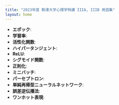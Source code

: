 ```yaml
---
title: "2023年度 駒澤大学心理学特講 IIIA, IIIB 用語集"
layout: home
---
```


* **エポック**:
* **学習率**:
* **活性化関数**:
* **ハイパータンジェント**:
* **ReLU**:
* **シグモイド関数**:
* **正則化**:
* **ミニバッチ**:
* **パーセプトロン**:
* **単純再帰型ニューラルネットワーク**:
* **誤差逆伝播法**:
* **ワンホット表現**:


<!--
* **ドロップアウト dropout**: ニューラルネットワークにおける般化性能向上手法の一つ。 ニューロン間の結合をランダムに 0 にすることで実現される。 ドロップアウトにより，入出力関係が確率的に変動するので， 決定論的な推論をするよりも，確率的な変動を学習することになる。
* **データ拡張 data augmentation**: 限られたデータを部分的に変更して， データを増やす手法のこと。 画像や音声データでは， 拡大， 縮小， 回転， 反転， 色調変換， 周波数変調などを行う場合がこれに該当する。
* **U-net**: 画像中の領域切り出しにおいて，高精度を得ることができるモデル。X 線画像から，関心領域 (腫瘍や変性) を切り出すことができる。
* **one convolution**: 畳み込みニューラルネットワークにおいて，カーネル幅が 1 である畳み込みを指す。特徴方向には畳み込みが行われることに注意。 -->

<!-- * **R-CNN** (what/where or ventral/dorsal pathway: 領域切り出しと， 切り出された領域に対して認識を行うモデル。 このモデルの提案により， ほぼ実時間で領域切り出しと物体認識が可能になった。
* **おばあちゃん細胞仮説 grandmother hypothesis**: 脳の情報表現について，分散か局在かの論争の中で提唱された仮説。 自身のおばあちゃんを見たときにだけ応答を示す神経細胞が存在するという考え方を指す。 ニューラルネットワークとの関連では，疎性表現，あるいはワンホット表現と関連する。
* **アレックスネット AlexNet**: 2012 年の ImageNet コンテンストにおいて，ディープラーニングアルゴリズムが初めて大規模画像認識で 1 位を獲得したときのディープラーニングモデルのこと。 第 1 著者のファーストネームから アレックスネットと呼ばれる。畳み込みニューラルネットワークとデータ拡張を特徴とする。 GPU が本格的に使用されるきっかけともなった。
 -->

<!-- * **交差検証 (k-hold, leave-one-out) cross validation**: -->
<!-- * **フレッシェ距離，フレッシェ得点** Frechet distance, Frechet score (FID): 生成敵対ネットワークにおいて，データ画像と生成画像との間の距離の定義の一つ。または 2 つの確率密度関数間の距離として定義される。$x, y$ をガウス分布に従う確率変数とすると FID は (平均間の差の 2 乗 と 各変数の共分散行列の和から共分散行列の積の 2 倍を減じた行列のトレースの 1/2 乗 との和) 次のように定義される $FID(x,y)=|\mu_{x}-\mu_{y}|^2 + \text{tr}\left(\Sigma_{x}+\Sigma_{y}-2\left(\Sigma_{x}\Sigma_{y}\right)^{1/2}\right)$
* **インセプション得点** Inception score (IS): 生成敵対ネットワークなどで生成された画像と元画像との品質を評価するための尺度。データ $x$ に基づいて生成された画像 $y$ の条件付き確率と $y$ との KL ダイバージェンスの指数乗 として定義される。$IS=\exp\left(\mathbb{E}_{x\sim g}KL(p(y|x)||p(y))\right)$
* **チューリングテスト** Turing test: チューリングが考案した思考実験。この思考実験では，端末をとおして，評価者と人またはコンピュータが通信する。このとき評価者が通信相手を人かコンピュータかを判断できなかったとしたら，そのとき，その通信相手のコンピュータは知性を持っているとみなす。
* 中国語の部屋:
* ダートマス会議: ダートマス大学において 1955 年夏に開催された会議。この会議で人工知能という言葉を用いることになった。それ以前は，サイバネティクス (自動制御) などの用語が用いられていた。この会議の参加者には，ミンスキー，マッカーシー，など初期の人工知能研究者が含まれる。 -->
<!-- * **ナイーブベイズ** Naive Bayes ベイズの定理を用いた分類器。-->
<!-- * AdaBoost:  -->
<!-- * Nearest Neighbors: 最近隣法， -->
<!--* **最尤法** Maximum likelihood method:  -->


<!-- * EM アルゴリズム: デンプスター (Dempster) ら によって提唱された，未観測変数を含む最尤推定を行うアルゴリズム。未観測変数を推定する E ステップと，目的関数を推定する M ステップとの 2 段階からなる。-->
<!--* パンデモニアムモデル: セルフリッジ (Selfridge) によって提唱された知覚モデル。パンデモニアムとは，悪魔 (デーモン) が棲む城を意味する伏魔殿である。伏魔殿には複数のデーモンが棲んでいて，各デーモンは定まった役割を分担する。現代的な言葉では特徴抽出器のことを自律的に活動するデーモンに喩えたモデル。 -->

<!-- * 確率的勾配降下法 SGD: ボット- (Bottou) らによって提案されたミニバッチを用いた訓練手法。-->
<!-- * 最適化手法 -->
<!-- * 自然勾配法 甘利によって提案された勾配降下法による最適化手法の一つ，フィッシャーの情報行列に従って勾配を定める。 -->
<!-- * フィッシャー情報量 パラメータの -->
<!-- * 相互活性化モデル -->
<!-- * 自己組織化， -->
<!-- * インフォマックス基準，情報量を最大化する基準 -->
<!-- * Kohonen の SOM (自己組織化) -->
<!--* HOG-->
<!-- * SIFT -->
<!-- * ガウシアンピラミッド -->
<!-- * ラプラシアンピラミッド -->
<!-- * ドロップアウト -->
<!-- * スキップ結合 -->
<!-- * ソフトマックス関数 -->
<!-- * LeNet -->
<!-- * Inception-->
<!--* ResNet -->
<!-- * EfficientNet -->
<!-- * 標準正則化理論 -->
<!-- * 物体認識  -->
<!-- * 相貌失認 -->
<!-- * ゲーム理論 -->
<!-- * ナッシュ均衡 -->

<!-- * **GAN 生成敵対ネットワーク** Generative Adversarail Networks:  -->
<!-- * **単純再帰型ニューラルネットワーク** Simple Recurrent Networks: 中間層に帰還信号を持つネットワーク。 -->
<!-- * エルマンネット Elman and Jordan -->
<!-- * BPTT -->
<!-- * 系列学習-->
<!--* 報酬 -->
<!-- * 価値 -->

<!--
* TD 誤差
* イプシロン貪欲探索
* マルコフ決定過程
* SARSA: State Action Reward State Action 日本語では，状態，行動，報酬，状態，行動，となる。強化学習の価値更新式で，この用語の順に式が並んでいることから命名された。
* Q 学習: 状態価値関数
* DQN Deep Q Network
* 価値反復 value iteration -->
<!-- * 方針反復 policy iteration -->
<!-- * 優先付き再生 prioritized replay
* 経験再生 experience reply
* **A3C** Asynchronous Advantage Actor Critic の頭文字をとったモデル。強化学習に用いられるアルゴリズムの一つ。
* エージェント57 -->
<!--* **補助学習目的関数** 主学習目的関数と一緒に学習することで，モデルの汎用性を高め，性能を向上させるための追加学習目的または課題のこと。 Auxiliary Learning Objective <!-- この [論文](https://arxiv.org/abs/1704.07156) では，この概念について詳しく説明している。 -->
<!-- * **マスク化** 文中の単語を削除したり，他のダミートークンで置き換えたりして，学習時にモデルがそれらの単語にアクセスできないようにすること。Masking  -->
<!-- * **バイトペアエンコーディング** : データ圧縮技術の 1つ。 頻繁に出現する連続したバイト対を，データには存在しないバイトに置き換えることでデータを圧縮する技術。Byte Pair Encodings 元データを復元するには，置き換えられたバイトの写像を含むテーブルを使用する。[このブログ](https://towardsdatascience.com/byte-pair-encoding-the-dark-horse-of-modern-nlp-eb36c7df4f10) では BPE について詳しく説明している。 -->
<!-- * **錯綜度 (パープレクスティ)** 言語モデルの標準的な評価指標の一つ。パープレックスとは，テストセットの逆確率をテストセットの単語数で正規化したもの。パープレックス値が低い言語モデルは，高い言語モデルよりも優れているとされる。perplexity パープレックスについての詳しい説明は [こちらのブログ](https://towardsdatascience.com/perplexity-in-language-models-87a196019a94) を参照。 -->
<!-- * **逆強化学習** : 通常の強化学習（RL) が，エージェントが行った行動から報酬を予測することであるのに対して，観察された報酬から価値関数，あるいは Q 関数を予測する。Inverse Reinforcement Learning (IRL)  <!-- [@2000NgRussell_InverseRL]-->
<!-- * **MAML** Model Agnostic Meta Learning: (MAML マムルと発音する) モデルに依存しないメタ学習 Chelsea Finn の論文 (2020) を参照 -->
<!-- * **VAE 変分自己符号化器** : 自己符号化器モデルの中間表象に (直交正規分布に基づく) 潜在変数 を導入するモデル。2014 年に Kingma and Welling と Rezende らによって提案された。Variational Auto-Encoders -->


<!-- * **CAM** 画像認識課題において，入力画像中のどの領域が，当該カテゴリーと判断するために貢献したかを示すための手法，またはアルゴリズムを指す。Class Association Mapping -->
<!-- * **GAN generative adversarial networks**: 敵対的生成ネットワーク。 画像，言語を生成するニューラルネットワークモデルの一つ。 GAN 内部には，生成器と識別器と 2 つのネットワークが存在し， 互いに競合関係の中で学習が行われる。 -->
<!-- * **LSTM 長-短期記憶 long short-term memory**: リカレントニューラルネットワークモデルの一つで，ゲートを内部に持つ。 注意機構を実装したトランスフォーマー以前は LSTM が支配的な地位を占めていた。
* **Q 学習** 動作主が，ある状況において，ある動作を行った際に期待される報酬を定義する関数を Q 関数と呼ぶ。すなわち Q 関数には 2 つの引数 状態 s と，この s という状態で行った行動 a によって定まる関数である。このため $Q(s,a)$ のように表記される。Q 関数を最大化するような学習を Q 学習と呼ぶ。より正確には，Q の値は，状態 s のときに行動 a を採択した場合の将来に渡る報酬，すなわち期待報酬で定義される。$Q(s,a)=\mathcal{E}\left[R+\gamma R+\gamma^{2} R+\cdots\vert s,a\right]$
* **R-CNN** (what/where or ventral/dorsal pathway: 領域切り出しと， 切り出された領域に対して認識を行うモデル。 このモデルの提案により， ほぼ実時間で領域切り出しと物体認識が可能になった。
* **SOTA**: State of the arts 現時点での最高性能の意。
* **Seq2seq** 入力系列を出力系列へと変換するための機構。系列から系列へ (sequence-to-sequnce) の略称である。系列処理を司るリカレントニューラルネットワークを 2 つ連結させた形をとるニューラルネットワークモデルである。入力側の中間層状態を出力側の中間層の初期状態とするのが，原型である。このとき中間層の状態に対して注意機構を用いることが行われる
* **TLPA** 日本で失語症の臨床診断に用いられている 失語症語彙検査 (**T**est of **L**exical **P**rocessing in **A**phasia) の一つである。語彙判断検査, 名詞表出検査, 名詞理解検査，絵画命名検査などの下位検査から構成されている。日本に失語症検査としては WAB (西洋失語症検査項目 Western Aphasia Battery) 日本語版 や SALA (上智大学失語症言語分析 **S**ophia **A**nalysis of **L**anguage in **A**phasia) などがある。
* **U-net**: 画像中の領域切り出しにおいて，高精度を得ることができるモデル。X 線画像から，関心領域 (腫瘍や変性) を切り出すことができる。
* **one convolution**: 畳み込みニューラルネットワークにおいて，カーネル幅が 1 である畳み込みを指す。特徴方向には畳み込みが行われることに注意。
* **word2vec** 単語埋め込みモデルの一つ。単語の意味を，前後の単語によって表現する スキップグラムと CBOW という 2 つのモデルがある。
* **おばあちゃん細胞仮説 grandmother hypothesis**: 脳の情報表現について，分散か局在かの論争の中で提唱された仮説。 自身のおばあちゃんを見たときにだけ応答を示す神経細胞が存在するという考え方を指す。 ニューラルネットワークとの関連では，疎性表現，あるいはワンホット表現と関連する。
* **アクター・クリティック法** 動作主の内部に，行動を選択する機構，すなわちアクターと，アクターが行動を行った場合の環境から与えられた報酬を用いて，アクターの行動を評価する機構，すなわちクリティク (批評家) の両者を併せ持つ強化学習の手法。具体的には，アクターは方針，クリティックは Q 関数 (または価値関数) である。
* **アドバンテージ関数** 強化学習において，$Q(s,a)$ 値と $V(s)$ との差分をアドバンテージ advantage と呼ぶ。
* **アレックスネット AlexNet**: 2012 年の ImageNet コンテンストにおいて，ディープラーニングアルゴリズムが初めて大規模画像認識で 1 位を獲得したときのディープラーニングモデルのこと。 第 1 著者のファーストネームから アレックスネットと呼ばれる。畳み込みニューラルネットワークとデータ拡張を特徴とする。 GPU が本格的に使用されるきっかけともなった。
* **エンドツーエンド**: 複雑で職人芸的な前処理，や後処理を必要としないで， （ほぼ）生データから一気に結論までを実行する処理や手順のこと。 エンドツーエンドを可能としたことがディープラーニングの特徴の一つである。 このエンドツーエンドにより， より高次で複雑な仕事や処理への発展，ビジネス展開が可能となる。
* **オペランド条件づけ** 環境に働きかけることで，報酬を獲得し，行動が変容することを指す概念。バーハス・F・スキナーによって提唱された。
* **カーネル kernel**: 畳み込み演算において，核 (kernel) となる関数のこと。畳み込みニューラルネットワークに置いては推定すべき結合係数である。 -->
<!-- * **スキップ結合 skip connections**: 階層型ニューラルネットワークにおいて，層をまたぐ結合のこと。
* **ストライド stride**: 畳み込みニューラルネットワークにおいて，カーネルの移動幅のこと
* **ストループ効果** 色のついた文字を読み上げる課題で，文字音読条件と文字の色名呼称条件とを比較した場合，両条件の音読潜時に差異が認められる現象。 -->
<!-- * **ソフトマックス関数 softmax function**: 多値分類を行う最終層において，候補選択の際に用いられる出力関数の一つ。対比学習や注意においても重要な役割を果たす。 -->
<!-- * **ダイレーション dilation**: 畳み込み演算において，データのサンプル点の間隔を表す。 dilation=1 であれば通常の畳み込みである。dilation=2 であれば， 一画素飛ばしで畳み込みを行うことになる。 -->
<!-- * **バイアス bias**: ニューラルネットワークにおける定数項のこと。バイアス項がない場合もある。
* **パディング padding**: 畳み込みニューラルネットワークにおいて， カーネルがデータ領域の外に出る場合に埋め草として用いる量あるいはその手法のこと。ゼロパディングであれば，埋め草として 0 を用いる，`same` パディングであれば連接データと同じ値を埋め草の値として用いることを表す。 -->
<!-- * **パレイドリア** 視覚的妄想の一つ。幻視と呼ばれることもある。偏頭痛に伴う視覚障害では，単純な線分や白黒チェッカーパタンのような単純な幾何学模様が視認されるのに対して，パレイドリアでは高次視覚特徴により視覚経験が報告される。このため，初期視覚情報処理ではなく，高次視覚情報処理の障害であると考えられる。授業では，ディープラーニングモデルの上位層からのフィードバックによるトップダウン信号と，下位層 (初期視覚情報処理) との間の差異を強調するアルゴリズムを持ちいたモデルを実習した。 -->
<!-- * **プーリング pooling**: 畳み込み層の上位にあって，下位層の演算結果を併せて出力とする技法。手法により，最大値プーリングや平均値プーリングなどの違いがある。
* **ベルマン方程式** ベルマンによって提案された，将来に渡って得られる報酬を定義する式。現在の報酬と次の時刻に得られる報酬に割引率を掛けた値を将来に渡って合算した形である。
* **マガーク効果** 聴覚情報と視覚情報との不一致によって生じる感覚統合における視覚優位を示す現象を指す。被験者に対して，ある音韻を発話している映像と別の音韻の音声を組み合わせて視聴させた場合，第三の音韻が知覚されることが報告される場合がある。ガ（ga）と発話している動画と共に，バ（ba）の音声を同時に提示した場合，「ガ」でも「バ」でもなく「ダ（da）」と聞こえ場合がある。 被検査は，この矛盾を自覚することが難しいとされている。マガーク効果は言語処理が行われる前に，視覚情報処理と聴覚情報処理がなされるためであると説明されている。
* **マルコフ性** 現在の状態が次の時刻の状態に影響を与えることを指す。換言すれば，将来の状態は現在の状態によって定まることを指す。逆言すれば，将来の状態は過去によって定まるのではなく，現在の状態にのみ依存する。未来予測する場合に，過去に起こった全ての出来事は現在の状況に反映されているので，現在の状況だけを考慮すれば良いことを指す。
* **メタ学習 meta learning**: 複数の課題や領域について学習を汎化させる試み
* **モデルフリー** 強化学習において，規則に基づく意思決定がなされる場合を指す。行動選択の根拠となる規則が正しければ，学習あるいは経験が不要である。
* **モデルベース** 強化学習において，経験則に基づく意思決定がなされる場合を指す。経験に基づく必要があるため最適な行動選択のためには，データ量が要求される。
* **ラバーハンド錯視** 視覚，触覚，および固有受容感覚の 3 者で不一致が生じると触覚において錯覚が生じる現象。被験者の手を隠し，代わりにゴム製の手を被験者から見えるようにし，ゴム製の手と実際の手をブラシで同じ強度，リズム，で刺激することを繰り返す。テスト試行で，ゴム製の手だけをブラシで刺激すると，実際の手にブラシが触れたと報告されることがある。 -->
<!-- * **ワン・アルゴリズム仮説 one algorithm hypothesis**: 脳内では，同一のアルゴリズムが用いられているという仮説。 [@1988Sur] は， 西洋イタチ(フェレット)の新生児に対して外側膝状体 (LGN) の視覚経路を視覚野につなぎ替える実験などを通して，考えられるようになった。 -->
<!-- * **二重 Q 学習** Q 関数は得られる報酬を最大化するために用いられる。このとき Q を更新するために，Q 自身の評価が入っている。このことは Q の評価を行う際に，自分自身の値が入ってしまっていることを避ける目的で，Q 関数を 2 つ用意することが行われる。このことを **二重 Q 学習** double Q learning と呼ぶ。
* **二重フラッシュ錯視** 視覚情報処理が聴覚情報によって影響を受ける現象の一つ。通常の視覚優位効果とは逆と言える。視覚対象 (実験では，黒いディスプレイを背景とした白丸) が 1 回点滅する間に，音声情報 (ビープ音) を複数回同時提示すると，被験者はビープ音の回数だけ点滅しているとの知覚が報告される。 -->
<!-- * **交差検証 (k-hold, leave-one-out) cross validation**:
* **価値関数** 強化学習において，動作主 (エージェント) が評価する値を与える関数。付与される価値が大きいほど，その行動が選択されやすくなる。
* **割引率** 強化学習において，将来の報酬に対して適用される減衰係数である。しばしば $\gamma$ (ガンマ) と表記され，$t=0$ のときは $\gamma^{0}=1$ である。1 時刻先では $\gamma^{1}$ となり n 時刻先では $\gamma^{n}$ などと表記される。$0\le\gamma\le1$ の範囲である。このため，$\gamma=0$ であれば，即時報酬のみが考慮され，将来に報酬が得られることが予想されたとしても考慮されない。一方 $\gamma\neq1$ であれば，即時報酬と将来得られる報酬との重みが同等となる。このため，即時に報酬が得られなくとも将来的に得られる報酬が相対的に重要視されることとなる。
* **勾配消失問題 gradient descent problem**: 多層ニューラルネットワークにおいて，上位層から誤差を逆伝播して学習させる際に，活性化関数の微分によってはその値が 0 に近づくことを指す。 勾配消失問題を解消することが， 多層化への障害となっていた。 現在では整流線形化関数を用いるなどして，この問題を回避する。畳み込みを用いる -->
<!-- * **完全結合層 fully connected layers**: ニューラルネットワークに認識，識別を行う場合の最終層において，下位層からの情報全てが結合している層を指す。一方，畳み込み層は部分結合である。
* **対比予測符号化 contrastive predictive coding**: 自己回帰モデルを用いて潜在空間の予測を行う自己教師付きの表現を学習するモデル。 このモデルは将来のサンプルを予測するのに最大限役立つ情報を潜在空間に誘導する確率的な対比損失を用いる。 -->
<!-- * **探索と実用のジレンマ** 過去の経験から報酬を最大にする行動を選ぶ実用 (「活用」と訳す場合もある) と，その実用によって選択されるべき行動を捨てて，新たな行動を探索する方が将来的に獲得される報酬が大きい場合もある。この行動を探索と呼ぶ。これら探索と実用という 2 つ行動の選択において葛藤が生じるため，ジレンマと称される。Exploration and exploitation dilemma  -->
<!-- * **最終直下層 penultimate layers**: 転移学習においては， 最終直下層には豊富な情報が含まれていることから，転移学習では重視される。 -->
<!-- * **正則化 (L1, L2, エラスティック) regularization**:
* **残差ネット ResNet**: 2015 年の ImageNet コンテストで人間の性能を超えたことで話題となったモデル。スキップ結合， バッチ正則化， などを特徴とする
* **決闘 (ドュエリング) ネットワーク** アドバンテージを計算するために，Q 関数と 価値関数とを別々に分岐させたネットワークで算出し，各出力の差からアドバンテージを求めるように設計されたネットワーク。 -->
<!-- * **環境** 強化学習において，動作主と相互作用する世界を指す。動作主は環境に働きかけて，報酬を得る。環境は動作主の行動を受けて，環境自身の状態を偏移させ，かつ，動作主に報酬を与える。 -->
<!-- * **相互活性化モデル** 入力情報と中間段階，出力情報との間に相互作用を仮定するモデル。
* **神経心理学** 脳の障害によって生じる種々の認知機能の変化から，脳の機構，機能，役割を考察する心理学の一分野。言語，思考，記憶，意欲，行為などの障害が生じる機構を解明することを目指す。表出する障害によって，失語症，注意障害，物体失認，無視，失行，などの症状に分類される。 -->
<!-- * **絵画命名課題** 認知心理学，神経心理学などで用いられる検査または課題の名称。被検査者に対して，刺激図版 (近年では電子化された図版をディスプレイに提示する場合もある) を提示し，その刺激の視覚情報に基づく判断を求める。失語症患者の中には，視覚的な誤りの他，意味的な誤り，あるいは単語の音や綴りに類似した誤りを表出する場合があるため，言語処理の神経機構を推定することが期待される。
* **蒸留 distillation**: より小さなモデルに知識を転移する転移学習に用いる手法のこと。 エッジ実装の際より小さく軽量のモデルが求められることが必要な技術である。 -->
<!-- * **責任割当問題 credit assignment problems**: -->
<!-- * **領域分割 semantic, object, instance segmentations**: 画像の領域分割の手法。セマンティック，オブジェクト，インスタンス分離，などが挙げられる。 -->
<!-- * **GAN generative adversarial networks**: 敵対的生成ネットワーク。 画像，言語を生成するニューラルネットワークモデルの一つ。 GAN 内部には，生成器と識別器と 2 つのネットワークが存在し， 互いに競合関係の中で学習が行われる。 -->


<!-- * **メタ学習 meta learning**: 複数の課題や領域について学習を汎化させる試み  -->
<!-- * **スキップ結合 skip connections**: 階層型ニューラルネットワークにおいて，層をまたぐ結合のこと。
* **ストライド stride**: 畳み込みニューラルネットワークにおいて，カーネルの移動幅のこと -->
<!-- * **ダイレーション dilation**: 畳み込み演算において，データのサンプル点の間隔を表す。 dilation=1 であれば通常の畳み込みである。dilation=2 であれば， 一画素飛ばしで畳み込みを行うことになる。 -->
<!-- * **データ拡張 data augmentation**: 限られたデータを部分的に変更して， データを増やす手法のこと。 画像や音声データでは， 拡大， 縮小， 回転， 反転， 色調変換， 周波数変調などを行う場合がこれに該当する。
* **ドロップアウト dropout**: ニューラルネットワークにおける般化性能向上手法の一つ。 ニューロン間の結合をランダムに 0 にすることで実現される。 ドロップアウトにより，入出力関係が確率的に変動するので， 決定論的な推論をするよりも，確率的な変動を学習することになる。 -->
<!-- * **プーリング pooling**: 畳み込み層の上位にあって，下位層の演算結果を併せて出力とする技法。手法により，最大値プーリングや平均値プーリングなどの違いがある。 -->
<!-- * **ワン・アルゴリズム仮説 one algorithm hypothesis**: 脳内では，同一のアルゴリズムが用いられているという仮説。 [@1988Sur] は， 西洋イタチ(フェレット)の新生児に対して外側膝状体 (LGN) の視覚経路を視覚野につなぎ替える実験などを通して，考えられるようになった。 -->
<!-- * **勾配消失問題 gradient descent problem**: 多層ニューラルネットワークにおいて，上位層から誤差を逆伝播して学習させる際に，活性化関数の微分によってはその値が 0 に近づくことを指す。 勾配消失問題を解消することが， 多層化への障害となっていた。 現在では整流線形化関数を用いるなどして，この問題を回避する。畳み込みを用いる -->
<!-- * **対比予測符号化 contrastive predictive coding**: 自己回帰モデルを用いて潜在空間の予測を行う自己教師付きの表現を学習するモデル。 このモデルは将来のサンプルを予測するのに最大限役立つ情報を潜在空間に誘導する確率的な対比損失を用いる。 -->
<!-- * **最終直下層 penultimate layers**: 転移学習においては， 最終直下層には豊富な情報が含まれていることから，転移学習では重視される。 -->
<!-- * **正則化 (L1, L2, エラスティック) regularization**: -->
<!-- * **残差ネット ResNet**: 2015 年の ImageNet コンテストで人間の性能を超えたことで話題となったモデル。スキップ結合， バッチ正則化， などを特徴とする -->
<!-- * **畳み込みニューラルネットワーク**: 主に画像処理で用いられるディープラーニングの標準的なネットワーク。層ごとに， 畳み込み演算を行う。畳み込みとは，カーネルと呼ばれるパラメータの組を入力データについて掛け合わせて総和を計算したもの。 -->
<!-- * **蒸留 distillation**: より小さなモデルに知識を転移する転移学習に用いる手法のこと。 エッジ実装の際より小さく軽量のモデルが求められることが必要な技術である。 -->
<!-- * **責任割当問題 credit assignment problems**:
* **転移学習 transfer learning**: 学習済のモデルを別の課題に対して適用する再学習の試み。最終層と最終直下層との間の結合係数のみを学習させる場合を指す場合もある。 このときには ファインチューニングの反対語となる。 解くべき課題が類似していれば学習時間が短縮される。
* **領域分割 semantic, object, instance segmentations**: 画像の領域分割の手法。セマンティック，オブジェクト，インスタンス分離， -->


<!-- * **パディング padding**: 畳み込みニューラルネットワークにおいて， カーネルがデータ領域の外に出る場合に埋め草として用いる量あるいはその手法のこと。ゼロパディングであれば，埋め草として 0 を用いる，`same` パディングであれば連接データと同じ値を埋め草の値として用いることを表す。 -->

<!-- * **ソフトマックス関数** 複数の候補から，もっとも値の大きい項目一つ選び出す機構として頻用される関数。このため，注意を表現するためにも用いられる。たとえば $a=1,b=2,c=3$ のとき，ソフトマックス関数を用いて確率に変換する場合と，単純に総和 $a+b+c$ で除して確率化する場合とを比較するとソフトマックス関数によれば $p(a)\simeq0.09,p(b)\simeq0.24,p(c)\simeq0.67$ であるのに対して，総和による確率化では $p(a)\simeq0.16,p(b)\simeq0.33,p(c)=0.5$ となる。このように，ソフトマックス関数による確率化では，最大値 (本例の場合 c の値) がより強調される結果となる。 ソフトマックスの反対語としてハードマックスが挙げられる。ハードマックスでは，最大値をとる項目を 1 とし，他の全ての項目を 0 とする。ハードマックスの場合は，微分が不可能となる。このためハードマックスは，ニューラルネットワークの学習には不向きと言える。 -->
